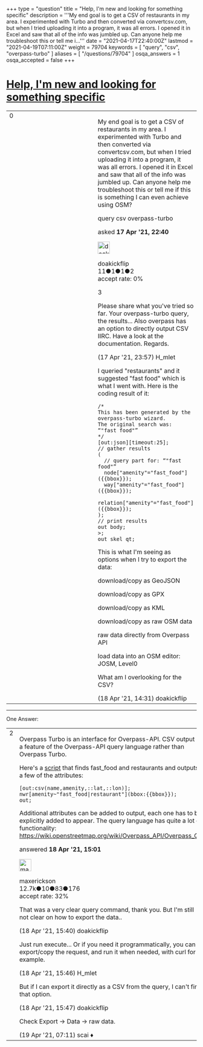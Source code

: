 +++
type = "question"
title = "Help, I&#x27;m new and looking for something specific"
description = '''My end goal is to get a CSV of restaurants in my area. I experimented with Turbo and then converted via convertcsv.com, but when I tried uploading it into a program, it was all errors. I opened it in Excel and saw that all of the info was jumbled up. Can anyone help me troubleshoot this or tell me i...'''
date = "2021-04-17T22:40:00Z"
lastmod = "2021-04-19T07:11:00Z"
weight = 79704
keywords = [ "query", "csv", "overpass-turbo" ]
aliases = [ "/questions/79704" ]
osqa_answers = 1
osqa_accepted = false
+++

<div class="headNormal">

# [Help, I'm new and looking for something specific](/questions/79704/help-im-new-and-looking-for-something-specific)

</div>

<div id="main-body">

<div id="askform">

<table id="question-table" style="width:100%;">
<colgroup>
<col style="width: 50%" />
<col style="width: 50%" />
</colgroup>
<tbody>
<tr>
<td style="width: 30px; vertical-align: top"><div class="vote-buttons">
<span id="post-79704-upvote" class="ajax-command post-vote up" rel="nofollow" title="I like this post (click again to cancel)"> </span>
<div id="post-79704-score" class="post-score" title="current number of votes">
0
</div>
<span id="post-79704-downvote" class="ajax-command post-vote down" rel="nofollow" title="I dont like this post (click again to cancel)"> </span> <span id="favorite-mark" class="ajax-command favorite-mark" rel="nofollow" title="mark/unmark this question as favorite (click again to cancel)"> </span>
<div id="favorite-count" class="favorite-count">
&#10;</div>
</div></td>
<td><div id="item-right">
<div class="question-body">
<p>My end goal is to get a CSV of restaurants in my area. I experimented with Turbo and then converted via convertcsv.com, but when I tried uploading it into a program, it was all errors. I opened it in Excel and saw that all of the info was jumbled up. Can anyone help me troubleshoot this or tell me if this is something I can even achieve using OSM?</p>
</div>
<div id="question-tags" class="tags-container tags">
<span class="post-tag tag-link-query" rel="tag" title="see questions tagged &#39;query&#39;">query</span> <span class="post-tag tag-link-csv" rel="tag" title="see questions tagged &#39;csv&#39;">csv</span> <span class="post-tag tag-link-overpass-turbo" rel="tag" title="see questions tagged &#39;overpass-turbo&#39;">overpass-turbo</span>
</div>
<div id="question-controls" class="post-controls">
&#10;</div>
<div class="post-update-info-container">
<div class="post-update-info post-update-info-user">
<p>asked <strong>17 Apr '21, 22:40</strong></p>
<img src="https://secure.gravatar.com/avatar/b63848a5ddf594b9bb5ef62c18c2e59b?s=32&amp;d=identicon&amp;r=g" class="gravatar" width="32" height="32" alt="doakickflip&#39;s gravatar image" />
<p><span>doakickflip</span><br />
<span class="score" title="11 reputation points">11</span><span title="1 badges"><span class="badge1">●</span><span class="badgecount">1</span></span><span title="1 badges"><span class="silver">●</span><span class="badgecount">1</span></span><span title="2 badges"><span class="bronze">●</span><span class="badgecount">2</span></span><br />
<span class="accept_rate" title="Rate of the user&#39;s accepted answers">accept rate:</span> <span title="doakickflip has no accepted answers">0%</span></p>
</div>
</div>
<div id="comments-container-79704" class="comments-container">
<span id="79705"></span>
<div id="comment-79705" class="comment">
<div id="post-79705-score" class="comment-score">
3
</div>
<div class="comment-text">
<p>Please share what you've tried so far. Your overpass-turbo query, the results... Also overpass has an option to directly output CSV IIRC. Have a look at the documentation. Regards.</p>
</div>
<div id="comment-79705-info" class="comment-info">
<span class="comment-age">(17 Apr '21, 23:57)</span> <span class="comment-user userinfo">H_mlet</span>
</div>
</div>
<span id="79713"></span>
<div id="comment-79713" class="comment">
<div id="post-79713-score" class="comment-score">
&#10;</div>
<div class="comment-text">
<p>I queried "restaurants" and it suggested "fast food" which is what I went with. Here is the coding result of it:</p>
<pre><code>/*
This has been generated by the overpass-turbo wizard.
The original search was:
“&quot;fast food&quot;”
*/
[out:json][timeout:25];
// gather results
(
  // query part for: “&quot;fast food&quot;”
  node[&quot;amenity&quot;=&quot;fast_food&quot;]({{bbox}});
  way[&quot;amenity&quot;=&quot;fast_food&quot;]({{bbox}});
  relation[&quot;amenity&quot;=&quot;fast_food&quot;]({{bbox}});
);
// print results
out body;
&gt;;
out skel qt;</code></pre>
<p>This is what I'm seeing as options when I try to export the data:</p>
<p>download/copy as GeoJSON</p>
<p>download/copy as GPX</p>
<p>download/copy as KML</p>
<p>download/copy as raw OSM data</p>
<p>raw data directly from Overpass API</p>
<p>load data into an OSM editor: JOSM, Level0</p>
<p>What am I overlooking for the CSV?</p>
</div>
<div id="comment-79713-info" class="comment-info">
<span class="comment-age">(18 Apr '21, 14:31)</span> <span class="comment-user userinfo">doakickflip</span>
</div>
</div>
</div>
<div id="comment-tools-79704" class="comment-tools">
&#10;</div>
<div class="clear">
&#10;</div>
<div id="comment-79704-form-container" class="comment-form-container">
&#10;</div>
<div class="clear">
&#10;</div>
</div></td>
</tr>
</tbody>
</table>

------------------------------------------------------------------------

<div class="tabBar">

<span id="sort-top"></span>

<div class="headQuestions">

One Answer:

</div>

</div>

<span id="79716"></span>

<div id="answer-container-79716" class="answer">

<table style="width:100%;">
<colgroup>
<col style="width: 50%" />
<col style="width: 50%" />
</colgroup>
<tbody>
<tr>
<td style="width: 30px; vertical-align: top"><div class="vote-buttons">
<span id="post-79716-upvote" class="ajax-command post-vote up" rel="nofollow" title="I like this post (click again to cancel)"> </span>
<div id="post-79716-score" class="post-score" title="current number of votes">
2
</div>
<span id="post-79716-downvote" class="ajax-command post-vote down" rel="nofollow" title="I dont like this post (click again to cancel)"> </span>
</div></td>
<td><div class="item-right">
<div class="answer-body">
<p>Overpass Turbo is an interface for Overpass-API. CSV output is a feature of the Overpass-API query language rather than Overpass Turbo.</p>
<p>Here's a <a href="http://overpass-turbo.eu/s/16jq">script</a> that finds fast_food and restaurants and outputs a few of the attributes:</p>
<pre><code>[out:csv(name,amenity,::lat,::lon)];
nwr[amenity~&quot;fast_food|restaurant&quot;](bbox:{{bbox}});
out;</code></pre>
<p>Additional attributes can be added to output, each one has to be explicitly added to appear. The query language has quite a lot of functionality: <a href="https://wiki.openstreetmap.org/wiki/Overpass_API/Overpass_QL">https://wiki.openstreetmap.org/wiki/Overpass_API/Overpass_QL</a></p>
</div>
<div class="answer-controls post-controls">
&#10;</div>
<div class="post-update-info-container">
<div class="post-update-info post-update-info-user">
<p>answered <strong>18 Apr '21, 15:01</strong></p>
<img src="https://secure.gravatar.com/avatar/c860445e868ebb21da141635a4aa7b06?s=32&amp;d=identicon&amp;r=g" class="gravatar" width="32" height="32" alt="maxerickson&#39;s gravatar image" />
<p><span>maxerickson</span><br />
<span class="score" title="12700 reputation points"><span>12.7k</span></span><span title="10 badges"><span class="badge1">●</span><span class="badgecount">10</span></span><span title="83 badges"><span class="silver">●</span><span class="badgecount">83</span></span><span title="176 badges"><span class="bronze">●</span><span class="badgecount">176</span></span><br />
<span class="accept_rate" title="Rate of the user&#39;s accepted answers">accept rate:</span> <span title="maxerickson has 93 accepted answers">32%</span></p>
</div>
</div>
<div id="comments-container-79716" class="comments-container">
<span id="79719"></span>
<div id="comment-79719" class="comment">
<div id="post-79719-score" class="comment-score">
&#10;</div>
<div class="comment-text">
<p>That was a very clear query command, thank you. But I'm still not clear on how to export the data..</p>
</div>
<div id="comment-79719-info" class="comment-info">
<span class="comment-age">(18 Apr '21, 15:40)</span> <span class="comment-user userinfo">doakickflip</span>
</div>
</div>
<span id="79720"></span>
<div id="comment-79720" class="comment">
<div id="post-79720-score" class="comment-score">
&#10;</div>
<div class="comment-text">
<p>Just run execute... Or if you need it programmatically, you can export/copy the request, and run it when needed, with curl for example.</p>
</div>
<div id="comment-79720-info" class="comment-info">
<span class="comment-age">(18 Apr '21, 15:46)</span> <span class="comment-user userinfo">H_mlet</span>
</div>
</div>
<span id="79721"></span>
<div id="comment-79721" class="comment">
<div id="post-79721-score" class="comment-score">
&#10;</div>
<div class="comment-text">
<p>But if I can export it directly as a CSV from the query, I can't find that option.</p>
</div>
<div id="comment-79721-info" class="comment-info">
<span class="comment-age">(18 Apr '21, 15:47)</span> <span class="comment-user userinfo">doakickflip</span>
</div>
</div>
<span id="79728"></span>
<div id="comment-79728" class="comment">
<div id="post-79728-score" class="comment-score">
&#10;</div>
<div class="comment-text">
<p>Check Export -&gt; Data -&gt; raw data.</p>
</div>
<div id="comment-79728-info" class="comment-info">
<span class="comment-age">(19 Apr '21, 07:11)</span> <span class="comment-user userinfo">scai ♦</span>
</div>
</div>
</div>
<div id="comment-tools-79716" class="comment-tools">
&#10;</div>
<div class="clear">
&#10;</div>
<div id="comment-79716-form-container" class="comment-form-container">
&#10;</div>
<div class="clear">
&#10;</div>
</div></td>
</tr>
</tbody>
</table>

</div>

<div class="paginator-container-left">

</div>

</div>

</div>

